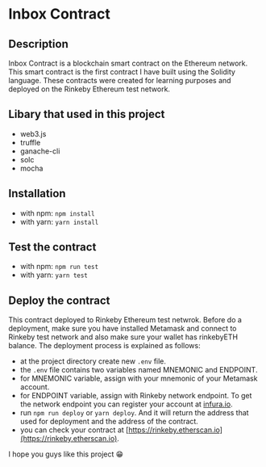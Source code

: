 # Inbox Contract

## Description

Inbox Contract is a blockchain smart contract on the Ethereum network. This smart contract is the first contract I have built using the Solidity language. These contracts were created for learning purposes and deployed on the Rinkeby Ethereum test network.

## Libary that used in this project

- web3.js
- truffle
- ganache-cli
- solc
- mocha

## Installation

- with npm: `npm install`
- with yarn: `yarn install`

## Test the contract

- with npm: `npm run test`
- with yarn: `yarn test`

## Deploy the contract

This contract deployed to Rinkeby Ethereum test netwrok. Before do a deployment, make sure you have installed Metamask and connect to Rinkeby test network and also make sure your wallet has rinkebyETH balance.
The deployment process is explained as follows:

- at the project directory create new `.env` file.
- the `.env` file contains two variables named MNEMONIC and ENDPOINT.
- for MNEMONIC variable, assign with your mnemonic of your Metamask account.
- for ENDPOINT variable, assign with Rinkeby network endpoint. To get the network endpoint you can register your account at [infura.io](infura.io).
- run `npm run deploy` or `yarn deploy`. And it will return the address that used for deployment and the address of the contract.
- you can check your contract at [https://rinkeby.etherscan.io](https://rinkeby.etherscan.io).

I hope you guys like this project :grin: